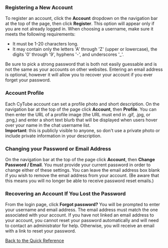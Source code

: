 ### Registering a New Account
To register an account, click the **Account** dropdown on the navigation bar at the top of the page, then click **Register**. This option will appear only if you are not already logged in. When choosing a username, make sure it meets the following requirements:
* It must be 1-20 characters long.
* It may contain only the letters 'A' through 'Z' (upper or lowercase), the digits '0' through '9', hyphens '-', and underscores '_'.

Be sure to pick a strong password that is both not easily guessable and is not the same as your accounts on other websites. Entering an email address is optional, however it will allow you to recover your account if you ever forget your password.

### Account Profile
Each CyTube account can set a profile photo and short description. On the navigation bar at the top of the page click **Account**, then **Profile**. You can then enter the URL of a profile image (the URL must end in .gif, .jpg, or .png,) and enter a short text blurb that will be displayed when users hover over your name in the chat username list.  
**Important**: this is publicly visible to anyone, so don't use a private photo or include private information in your description.

### Changing your Password or Email Address
On the navigation bar at the top of the page click **Account**, then **Change Password / Email**. You must provide your current password in order to change either of these settings. You can leave the email address box blank if you wish to remove the email address from your account. (Be aware that this means you will no longer be able to receive password reset emails.)

### Recovering an Account If You Lost the Password
From the login page, click **Forgot password?** You will be prompted to enter your username and email address. The email address must match the one associated with your account. If you have not linked an email address to your account, you cannot reset your password automatically and will need to contact an administrator for help. Otherwise, you will receive an email with a link to reset your password.

[Back to the Quick Reference](index.md)
